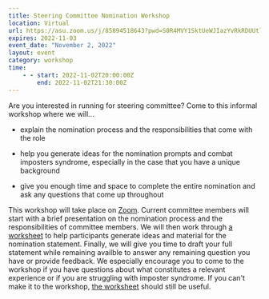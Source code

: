 ```yaml
---
title: Steering Committee Nomination Workshop
location: Virtual 
url: https://asu.zoom.us/j/85894518643?pwd=S0R4MVY1SktUeWJIazYvRkRDUUtlUT09 
expires: 2022-11-03
event_date: "November 2, 2022"
layout: event
category: workshop
time:
    - - start: 2022-11-02T20:00:00Z
        end: 2022-11-02T21:30:00Z
---
```


Are you interested in running for steering committee? Come to this informal workshop where we will...

- explain the nomination process and the responsibilities that come with the role

- help you generate ideas for the nomination prompts and combat imposters syndrome, especially in the case that you have a unique background

- give you enough time and space to complete the entire nomination and ask any questions that come up throughout

This workshop will take place on [Zoom](https://asu.zoom.us/j/85894518643?pwd=S0R4MVY1SktUeWJIazYvRkRDUUtlUT09). Current committee members will start with a brief presentation on the nomination process and the responsibilities of committee members. We will then work through [a worksheet](https://docs.google.com/document/d/1UB5BVBh9uaZ1thVPeweP2kbEDAZdKWM9l_qBghEbREk/edit?usp=sharing) to help participants generate ideas and material for the nomination statement. Finally, we will give you time to draft your full statement while remaining availble to answer any remaining question you have or provide feedback. We especially encourage you to come to the workshop if you have questions about what constitutes a relevant experience or if you are struggling with imposter syndrome. If you can't make it to the workshop, [the worksheet](https://docs.google.com/document/d/1UB5BVBh9uaZ1thVPeweP2kbEDAZdKWM9l_qBghEbREk/edit?usp=sharing) should still be useful. 
